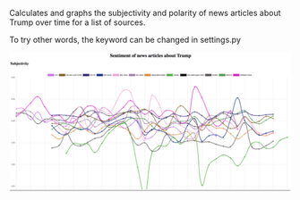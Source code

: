 Calculates and graphs the subjectivity and polarity of news articles about Trump over time for a list of sources. 

To try other words, the keyword can be changed in settings.py


![Subjectivity](https://github.com/perintyler/news/blob/master/subjectivity.png)
